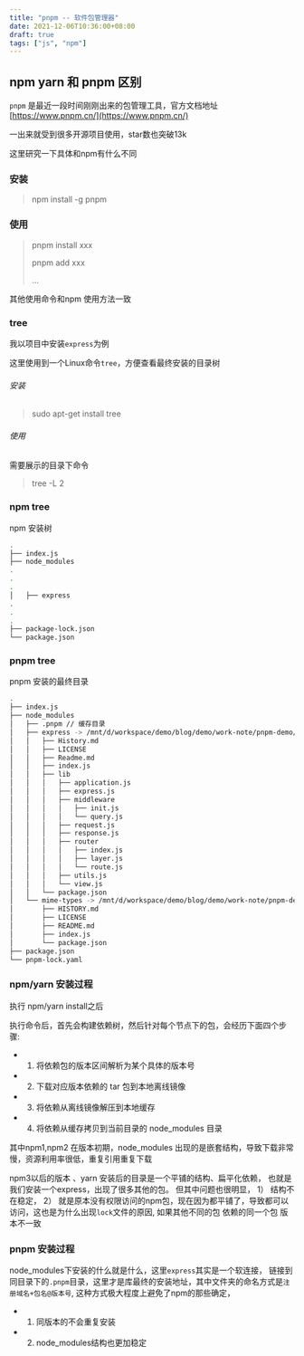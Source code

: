 ```yaml
---
title: "pnpm -- 软件包管理器"
date: 2021-12-06T10:36:00+08:00
draft: true
tags: ["js", "npm"]
---
```

## npm yarn 和 pnpm 区别

`pnpm` 是最近一段时间刚刚出来的包管理工具，官方文档地址 [https://www.pnpm.cn/](https://www.pnpm.cn/)

一出来就受到很多开源项目使用，star数也突破13k

这里研究一下具体和npm有什么不同

### 安装

> npm install -g pnpm

### 使用

> pnpm install xxx
> 
> pnpm add xxx
> 
> ...

其他使用命令和npm 使用方法一致

### tree

我以项目中安装`express`为例

这里使用到一个Linux命令`tree`，方便查看最终安装的目录树

###### 安装

> sudo apt-get install tree

###### 使用

需要展示的目录下命令

> tree -L 2

### npm tree

npm 安装树

```bash
.
├── index.js
├── node_modules
.
.
.
│   ├── express
.
.
.
├── package-lock.json
└── package.json
```

### pnpm tree

pnpm 安装的最终目录

```bash
.
├── index.js
├── node_modules
│   ├── .pnpm // 缓存目录
│   ├── express -> /mnt/d/workspace/demo/blog/demo/work-note/pnpm-demo/pnpm/node_modules/.pnpm/registry.nlark.com+express@4.17.1/node_modules/express/
│   │   ├── History.md
│   │   ├── LICENSE
│   │   ├── Readme.md
│   │   ├── index.js
│   │   ├── lib
│   │   │   ├── application.js
│   │   │   ├── express.js
│   │   │   ├── middleware
│   │   │   │   ├── init.js
│   │   │   │   └── query.js
│   │   │   ├── request.js
│   │   │   ├── response.js
│   │   │   ├── router
│   │   │   │   ├── index.js
│   │   │   │   ├── layer.js
│   │   │   │   └── route.js
│   │   │   ├── utils.js
│   │   │   └── view.js
│   │   └── package.json
│   └── mime-types -> /mnt/d/workspace/demo/blog/demo/work-note/pnpm-demo/pnpm/node_modules/.pnpm/registry.npmmirror.com+mime-types@2.1.34/node_modules/mime-types/
│       ├── HISTORY.md
│       ├── LICENSE
│       ├── README.md
│       ├── index.js
│       └── package.json
├── package.json
└── pnpm-lock.yaml
```

### npm/yarn 安装过程

执行 npm/yarn install之后

执行命令后，首先会构建依赖树，然后针对每个节点下的包，会经历下面四个步骤:

- 1. 将依赖包的版本区间解析为某个具体的版本号
- 2. 下载对应版本依赖的 tar 包到本地离线镜像
- 3. 将依赖从离线镜像解压到本地缓存
- 4. 将依赖从缓存拷贝到当前目录的 node_modules 目录

其中npm1,npm2 在版本初期，node_modules 出现的是嵌套结构，导致下载非常慢，资源利用率很低，重复引用重复下载

npm3以后的版本 、yarn 安装后的目录是一个平铺的结构、扁平化依赖， 也就是我们安装一个express，出现了很多其他的包。 但其中问题也很明显， 1） 结构不在稳定， 2） 就是原本没有权限访问的npm包，现在因为都平铺了，导致都可以访问，这也是为什么出现`lock`文件的原因, 如果其他不同的包 依赖的同一个包 版本不一致

### pnpm 安装过程

node_modules下安装的什么就是什么，这里`express`其实是一个软连接， 链接到同目录下的`.pnpm`目录，这里才是库最终的安装地址，其中文件夹的命名方式是`注册域名+包名@版本号`, 这种方式极大程度上避免了npm的那些确定，

- 1. 同版本的不会重复安装
    
- 2. node_modules结构也更加稳定
